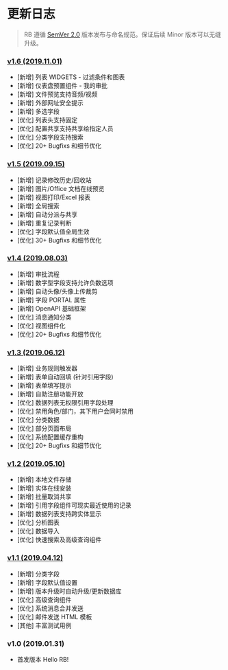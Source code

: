# 更新日志

> RB 遵循 [SemVer 2.0](https://semver.org/) 版本发布与命名规范。保证后续 Minor 版本可以无缝升级。

### [v1.6 (2019.11.01)](https://github.com/getrebuild/rebuild/pulls?utf8=✓&q=milestone%3Av1.6)

- [新增] 列表 WIDGETS - 过滤条件和图表
- [新增] 仪表盘预置组件 - 我的审批
- [新增] 文件预览支持音频/视频
- [新增] 外部网址安全提示
- [新增] 多选字段
- [优化] 列表头支持固定
- [优化] 配置共享支持共享给指定人员
- [优化] 分类字段支持搜索
- [优化] 20+ Bugfixs 和细节优化

### [v1.5 (2019.09.15)](https://github.com/getrebuild/rebuild/pulls?utf8=✓&q=milestone%3Av1.5)

- [新增] 记录修改历史/回收站
- [新增] 图片/Office 文档在线预览
- [新增] 视图打印/Excel 报表
- [新增] 全局搜索
- [新增] 自动分派与共享
- [新增] 重复记录判断
- [优化] 字段默认值全局生效
- [优化] 30+ Bugfixs 和细节优化

### [v1.4 (2019.08.03)](https://github.com/getrebuild/rebuild/pulls?utf8=✓&q=milestone%3Av1.4)

- [新增] 审批流程
- [新增] 数字型字段支持允许负数选项
- [新增] 自动头像/头像上传裁剪
- [新增] 字段 PORTAL 属性
- [新增] OpenAPI 基础框架
- [优化] 消息通知分类
- [优化] 视图组件化
- [优化] 20+ Bugfixs 和细节优化

### [v1.3 (2019.06.12)](https://github.com/getrebuild/rebuild/pulls?utf8=✓&q=milestone%3Av1.3)

- [新增] 业务规则触发器
- [新增] 表单自动回填 (针对引用字段)
- [新增] 表单填写提示
- [新增] 自助注册功能开放
- [优化] 数据列表无权限引用字段处理
- [优化] 禁用角色/部门，其下用户会同时禁用
- [优化] 分类数据
- [优化] 部分页面布局
- [优化] 系统配置缓存重构
- [优化] 20+ Bugfixs 和细节优化

### [v1.2 (2019.05.10)](https://github.com/getrebuild/rebuild/pulls?utf8=✓&q=milestone%3Av1.2)

- [新增] 本地文件存储
- [新增] 实体在线安装
- [新增] 批量取消共享
- [新增] 引用字段组件可现实最近使用的记录
- [新增] 数据列表支持跨实体显示
- [优化] 分析图表
- [优化] 数据导入
- [优化] 快速搜索及高级查询组件

### [v1.1 (2019.04.12)](https://github.com/getrebuild/rebuild/pulls?utf8=✓&q=milestone%3Av1.1)

- [新增] 分类字段
- [新增] 字段默认值设置
- [新增] 版本升级时自动升级/更新数据库
- [优化] 高级查询组件
- [优化] 系统消息合并发送
- [优化] 邮件发送 HTML 模板
- [其他] 丰富测试用例

### v1.0 (2019.01.31)

- 首发版本 Hello RB!
